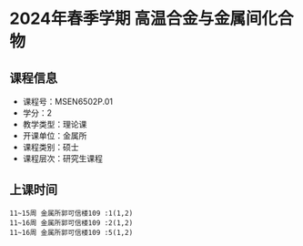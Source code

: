 # 2024年春季学期 高温合金与金属间化合物 






## 课程信息

- 课程号：MSEN6502P.01
- 学分：2
- 教学类型：理论课
- 开课单位：金属所
- 课程类别：硕士
- 课程层次：研究生课程

## 上课时间

```
11~15周 金属所郭可信楼109 :1(1,2)
11~16周 金属所郭可信楼109 :2(1,2)
11~16周 金属所郭可信楼109 :5(1,2)
```

